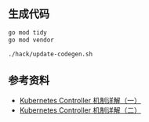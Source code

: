 ## 生成代码

```bash
go mod tidy
go mod vendor

./hack/update-codegen.sh
```

## 参考资料

- [Kubernetes Controller 机制详解（一）](https://mp.weixin.qq.com/s/TyA1bNXLQs1mXzZbw2PHfw)
- [Kubernetes Controller 机制详解（二）](https://mp.weixin.qq.com/s/SNOY7dOl2MBBe_XIgfgnCg)